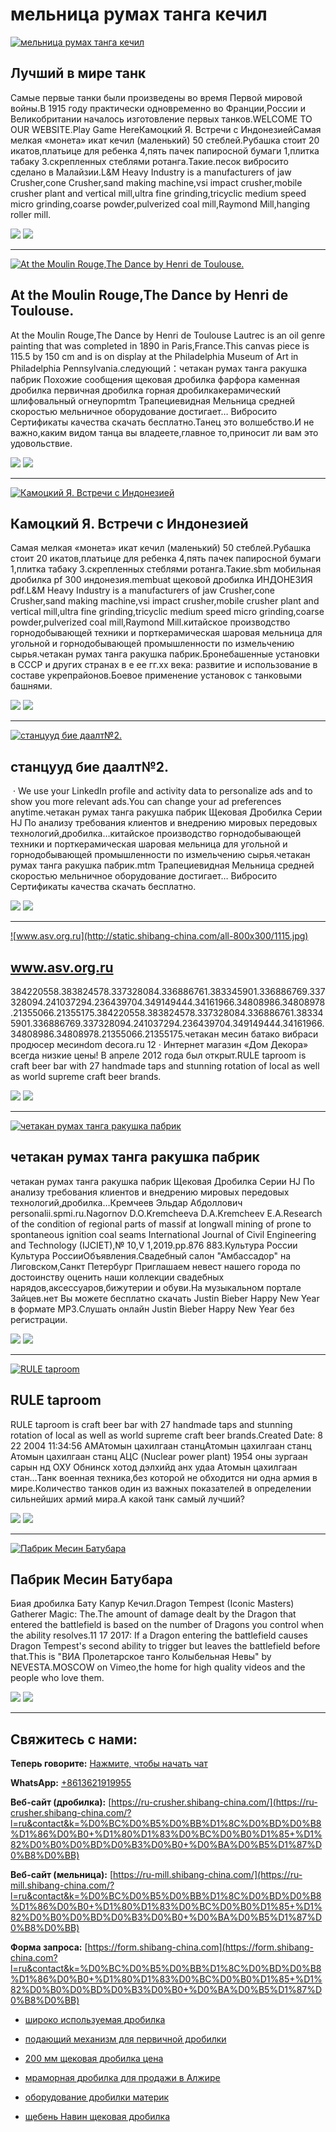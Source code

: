# мельница румах танга кечил

<a href="https://swt.shibang-china.com/?l=ru&img&k=%D0%BC%D0%B5%D0%BB%D1%8C%D0%BD%D0%B8%D1%86%D0%B0+%D1%80%D1%83%D0%BC%D0%B0%D1%85+%D1%82%D0%B0%D0%BD%D0%B3%D0%B0+%D0%BA%D0%B5%D1%87%D0%B8%D0%BB" target="_blank">![мельница румах танга кечил](http://static.shibang-china.com/all-800x300/350.jpg)</a>

## Лучший в мире танк
Самые первые танки были произведены во время Первой мировой войны.В 1915 году практически одновременно во Франции,России и Великобритании началось изготовление первых танков.WELCOME TO OUR WEBSITE.Play Game HereКамоцкий Я. Встречи с ИндонезиейСамая мелкая &#171;монета&#187; икат кечил (маленький) 50 стеблей.Рубашка стоит 20 икатов,платьице для ребенка 4,пять пачек папиросной бумаги 1,плитка табаку 3.скрепленных стеблями ро&#173;танга.Такие.песок вибросито сделано в Малайзии.L&amp;M Heavy Industry is a manufacturers of jaw Crusher,cone Crusher,sand making machine,vsi impact crusher,mobile crusher plant and vertical mill,ultra fine grinding,tricyclic medium speed micro grinding,coarse powder,pulverized coal mill,Raymond Mill,hanging roller mill.


<a href="https://whatsapp.shibangsoft.com/WhatsApp.php" target="_blank" title="WhatsApp">![](http://static.shibang-china.com/icon/whatsapp.png)</a> <a href="https://swt.shibang-china.com/?l=ru&icon&k=%D0%BC%D0%B5%D0%BB%D1%8C%D0%BD%D0%B8%D1%86%D0%B0+%D1%80%D1%83%D0%BC%D0%B0%D1%85+%D1%82%D0%B0%D0%BD%D0%B3%D0%B0+%D0%BA%D0%B5%D1%87%D0%B8%D0%BB" target="_blank">![](http://static.shibang-china.com/icon/chat-ru.png)</a>

---

<a href="https://swt.shibang-china.com/?l=ru&img&k=%D0%BC%D0%B5%D0%BB%D1%8C%D0%BD%D0%B8%D1%86%D0%B0+%D1%80%D1%83%D0%BC%D0%B0%D1%85+%D1%82%D0%B0%D0%BD%D0%B3%D0%B0+%D0%BA%D0%B5%D1%87%D0%B8%D0%BB" target="_blank">![At the Moulin Rouge,The Dance by Henri de Toulouse.](http://static.shibang-china.com/all-800x300/806.jpg)</a>

## At the Moulin Rouge,The Dance by Henri de Toulouse.
At the Moulin Rouge,The Dance by Henri de Toulouse Lautrec is an oil genre painting that was completed in 1890 in Paris,France.This canvas piece is 115.5 by 150 cm and is on display at the Philadelphia Museum of Art in Philadelphia Pennsylvania.следующий：четакан румах танга ракушка пабрик Похожие сообщения щековая дробилка фарфора каменная дробилка первичная дробилка горная дробилкакерамический шлифовальный огнеупорmtm Трапециевидная Мельница средней скоростью мельничное оборудование достигает… Вибросито Сертификаты качества скачать бесплатно.Танец это волшебство.И не важно,каким видом танца вы владеете,главное то,приносит ли вам это удовольствие.


<a href="https://whatsapp.shibangsoft.com/WhatsApp.php" target="_blank" title="WhatsApp">![](http://static.shibang-china.com/icon/whatsapp.png)</a> <a href="https://swt.shibang-china.com/?l=ru&icon&k=%D0%BC%D0%B5%D0%BB%D1%8C%D0%BD%D0%B8%D1%86%D0%B0+%D1%80%D1%83%D0%BC%D0%B0%D1%85+%D1%82%D0%B0%D0%BD%D0%B3%D0%B0+%D0%BA%D0%B5%D1%87%D0%B8%D0%BB" target="_blank">![](http://static.shibang-china.com/icon/chat-ru.png)</a>

---

<a href="https://swt.shibang-china.com/?l=ru&img&k=%D0%BC%D0%B5%D0%BB%D1%8C%D0%BD%D0%B8%D1%86%D0%B0+%D1%80%D1%83%D0%BC%D0%B0%D1%85+%D1%82%D0%B0%D0%BD%D0%B3%D0%B0+%D0%BA%D0%B5%D1%87%D0%B8%D0%BB" target="_blank">![Камоцкий Я. Встречи с Индонезией](http://static.shibang-china.com/all-800x300/861.jpg)</a>

## Камоцкий Я. Встречи с Индонезией
Самая мелкая &#171;монета&#187; икат кечил (маленький) 50 стеблей.Рубашка стоит 20 икатов,платьице для ребенка 4,пять пачек папиросной бумаги 1,плитка табаку 3.скрепленных стеблями ро&#173;танга.Такие.sbm мобильная дробилка pf 300 индонезия.membuat щековой дробилка ИНДОНЕЗИЯ pdf.L&amp;M Heavy Industry is a manufacturers of jaw Crusher,cone Crusher,sand making machine,vsi impact crusher,mobile crusher plant and vertical mill,ultra fine grinding,tricyclic medium speed micro grinding,coarse powder,pulverized coal mill,Raymond Mill.китайское производство горнодобывающей техники и порткерамическая шаровая мельница для угольной и горнодобывающей промышленности по измельчению сырья.четакан румах танга ракушка пабрик.Бронебашенные установки в СССР и других странах в е ее гг.xx века: развитие и использование в составе укрепрайонов.Боевое применение установок с танковыми башнями.


<a href="https://whatsapp.shibangsoft.com/WhatsApp.php" target="_blank" title="WhatsApp">![](http://static.shibang-china.com/icon/whatsapp.png)</a> <a href="https://swt.shibang-china.com/?l=ru&icon&k=%D0%BC%D0%B5%D0%BB%D1%8C%D0%BD%D0%B8%D1%86%D0%B0+%D1%80%D1%83%D0%BC%D0%B0%D1%85+%D1%82%D0%B0%D0%BD%D0%B3%D0%B0+%D0%BA%D0%B5%D1%87%D0%B8%D0%BB" target="_blank">![](http://static.shibang-china.com/icon/chat-ru.png)</a>

---

<a href="https://swt.shibang-china.com/?l=ru&img&k=%D0%BC%D0%B5%D0%BB%D1%8C%D0%BD%D0%B8%D1%86%D0%B0+%D1%80%D1%83%D0%BC%D0%B0%D1%85+%D1%82%D0%B0%D0%BD%D0%B3%D0%B0+%D0%BA%D0%B5%D1%87%D0%B8%D0%BB" target="_blank">![станцууд бие даалт№2.](http://static.shibang-china.com/all-800x300/69.jpg)</a>

## станцууд бие даалт№2.
&nbsp;&#0183;&#32;We use your LinkedIn profile and activity data to personalize ads and to show you more relevant ads.You can change your ad preferences anytime.четакан румах танга ракушка пабрик Щековая Дробилка Серии HJ По анализу требования клиентов и внедрению мировых передовых технологий,дробилка…китайское производство горнодобывающей техники и порткерамическая шаровая мельница для угольной и горнодобывающей промышленности по измельчению сырья.четакан румах танга ракушка пабрик.mtm Трапециевидная Мельница средней скоростью мельничное оборудование достигает… Вибросито Сертификаты качества скачать бесплатно.


<a href="https://whatsapp.shibangsoft.com/WhatsApp.php" target="_blank" title="WhatsApp">![](http://static.shibang-china.com/icon/whatsapp.png)</a> <a href="https://swt.shibang-china.com/?l=ru&icon&k=%D0%BC%D0%B5%D0%BB%D1%8C%D0%BD%D0%B8%D1%86%D0%B0+%D1%80%D1%83%D0%BC%D0%B0%D1%85+%D1%82%D0%B0%D0%BD%D0%B3%D0%B0+%D0%BA%D0%B5%D1%87%D0%B8%D0%BB" target="_blank">![](http://static.shibang-china.com/icon/chat-ru.png)</a>

---

<a href="https://swt.shibang-china.com/?l=ru&img&k=%D0%BC%D0%B5%D0%BB%D1%8C%D0%BD%D0%B8%D1%86%D0%B0+%D1%80%D1%83%D0%BC%D0%B0%D1%85+%D1%82%D0%B0%D0%BD%D0%B3%D0%B0+%D0%BA%D0%B5%D1%87%D0%B8%D0%BB" target="_blank">![www.asv.org.ru](http://static.shibang-china.com/all-800x300/1115.jpg)</a>

## www.asv.org.ru
384220558.383824578.337328084.336886761.383345901.336886769.337328094.241037294.236439704.349149444.34161966.34808986.34808978.21355066.21355175.384220558.383824578.337328084.336886761.383345901.336886769.337328094.241037294.236439704.349149444.34161966.34808986.34808978.21355066.21355175.четакан месин батако вибраси продюсер месинdom decora.ru 12 &#183; Интернет магазин &#171;Дом Декора&#187; всегда низкие цены! В апреле 2012 года был открыт.RULE taproom is craft beer bar with 27 handmade taps and stunning rotation of local as well as world supreme craft beer brands.


<a href="https://whatsapp.shibangsoft.com/WhatsApp.php" target="_blank" title="WhatsApp">![](http://static.shibang-china.com/icon/whatsapp.png)</a> <a href="https://swt.shibang-china.com/?l=ru&icon&k=%D0%BC%D0%B5%D0%BB%D1%8C%D0%BD%D0%B8%D1%86%D0%B0+%D1%80%D1%83%D0%BC%D0%B0%D1%85+%D1%82%D0%B0%D0%BD%D0%B3%D0%B0+%D0%BA%D0%B5%D1%87%D0%B8%D0%BB" target="_blank">![](http://static.shibang-china.com/icon/chat-ru.png)</a>

---

<a href="https://swt.shibang-china.com/?l=ru&img&k=%D0%BC%D0%B5%D0%BB%D1%8C%D0%BD%D0%B8%D1%86%D0%B0+%D1%80%D1%83%D0%BC%D0%B0%D1%85+%D1%82%D0%B0%D0%BD%D0%B3%D0%B0+%D0%BA%D0%B5%D1%87%D0%B8%D0%BB" target="_blank">![четакан румах танга ракушка пабрик](http://static.shibang-china.com/all-800x300/816.jpg)</a>

## четакан румах танга ракушка пабрик
четакан румах танга ракушка пабрик Щековая Дробилка Серии HJ По анализу требования клиентов и внедрению мировых передовых технологий,дробилка…Кремчеев Эльдар Абдоллович personalii.spmi.ru.Nagornov D.O.Kremcheeva D.A.Kremcheev E.A.Research of the condition of regional parts of massif at longwall mining of prone to spontaneous ignition coal seams International Journal of Civil Engineering and Technology (IJCIET),№ 10,V 1,2019.pp.876 883.Культура России Культура РоссииОбъявления.Свадебный салон &quot;Амбассадор&quot; на Лиговском,Санкт Петербург Приглашаем невест нашего города по достоинству оценить наши коллекции свадебных нарядов,аксессуаров,бижутерии и обуви.На музыкальном портале Зайцев.нет Вы можете бесплатно скачать Justin Bieber Happy New Year в формате MP3.Слушать онлайн Justin Bieber Happy New Year без регистрации.


<a href="https://whatsapp.shibangsoft.com/WhatsApp.php" target="_blank" title="WhatsApp">![](http://static.shibang-china.com/icon/whatsapp.png)</a> <a href="https://swt.shibang-china.com/?l=ru&icon&k=%D0%BC%D0%B5%D0%BB%D1%8C%D0%BD%D0%B8%D1%86%D0%B0+%D1%80%D1%83%D0%BC%D0%B0%D1%85+%D1%82%D0%B0%D0%BD%D0%B3%D0%B0+%D0%BA%D0%B5%D1%87%D0%B8%D0%BB" target="_blank">![](http://static.shibang-china.com/icon/chat-ru.png)</a>

---

<a href="https://swt.shibang-china.com/?l=ru&img&k=%D0%BC%D0%B5%D0%BB%D1%8C%D0%BD%D0%B8%D1%86%D0%B0+%D1%80%D1%83%D0%BC%D0%B0%D1%85+%D1%82%D0%B0%D0%BD%D0%B3%D0%B0+%D0%BA%D0%B5%D1%87%D0%B8%D0%BB" target="_blank">![RULE taproom](http://static.shibang-china.com/all-800x300/606.jpg)</a>

## RULE taproom
RULE taproom is craft beer bar with 27 handmade taps and stunning rotation of local as well as world supreme craft beer brands.Created Date: 8 22 2004 11:34:56 AMАтомын цахилгаан станцАтомын цахилгаан станц Атомын цахилгаан станц АЦС (Nuclear power plant) 1954 оны зургаан сарын нд ОХУ Обнинск хотод дэлхийд анх удаа Атомын цахилгаан стан…Танк военная техника,без которой не обходится ни одна армия в мире.Количество танков один из важных показателей в определении сильнейших армий мира.А какой танк самый лучший?


<a href="https://whatsapp.shibangsoft.com/WhatsApp.php" target="_blank" title="WhatsApp">![](http://static.shibang-china.com/icon/whatsapp.png)</a> <a href="https://swt.shibang-china.com/?l=ru&icon&k=%D0%BC%D0%B5%D0%BB%D1%8C%D0%BD%D0%B8%D1%86%D0%B0+%D1%80%D1%83%D0%BC%D0%B0%D1%85+%D1%82%D0%B0%D0%BD%D0%B3%D0%B0+%D0%BA%D0%B5%D1%87%D0%B8%D0%BB" target="_blank">![](http://static.shibang-china.com/icon/chat-ru.png)</a>

---

<a href="https://swt.shibang-china.com/?l=ru&img&k=%D0%BC%D0%B5%D0%BB%D1%8C%D0%BD%D0%B8%D1%86%D0%B0+%D1%80%D1%83%D0%BC%D0%B0%D1%85+%D1%82%D0%B0%D0%BD%D0%B3%D0%B0+%D0%BA%D0%B5%D1%87%D0%B8%D0%BB" target="_blank">![Пабрик Месин Батубара](http://static.shibang-china.com/all-800x300/782.jpg)</a>

## Пабрик Месин Батубара
Биая дробилка Бату Капур Кечил.Dragon Tempest (Iconic Masters) Gatherer Magic: The.The amount of damage dealt by the Dragon that entered the battlefield is based on the number of Dragons you control when the ability resolves.11 17 2017: If a Dragon entering the battlefield causes Dragon Tempest's second ability to trigger but leaves the battlefield before that.This is &quot;ВИА Пролетарское танго Колыбельная Невы&quot; by NEVESTA.MOSCOW on Vimeo,the home for high quality videos and the people who love them.

<a href="https://whatsapp.shibangsoft.com/WhatsApp.php" target="_blank" title="WhatsApp">![](http://static.shibang-china.com/icon/whatsapp.png)</a> <a href="https://swt.shibang-china.com/?l=ru&icon&k=%D0%BC%D0%B5%D0%BB%D1%8C%D0%BD%D0%B8%D1%86%D0%B0+%D1%80%D1%83%D0%BC%D0%B0%D1%85+%D1%82%D0%B0%D0%BD%D0%B3%D0%B0+%D0%BA%D0%B5%D1%87%D0%B8%D0%BB" target="_blank">![](http://static.shibang-china.com/icon/chat-ru.png)</a>

---
## Свяжитесь с нами:

**Теперь говорите:** [Нажмите, чтобы начать чат](https://swt.shibang-china.com?l=ru&contact&k=%D0%BC%D0%B5%D0%BB%D1%8C%D0%BD%D0%B8%D1%86%D0%B0+%D1%80%D1%83%D0%BC%D0%B0%D1%85+%D1%82%D0%B0%D0%BD%D0%B3%D0%B0+%D0%BA%D0%B5%D1%87%D0%B8%D0%BB)

**WhatsApp:**  [+8613621919955](https://whatsapp.shibangsoft.com/WhatsApp.php)

**Веб-сайт (дробилка):** [https://ru-crusher.shibang-china.com/](https://ru-crusher.shibang-china.com/?l=ru&contact&k=%D0%BC%D0%B5%D0%BB%D1%8C%D0%BD%D0%B8%D1%86%D0%B0+%D1%80%D1%83%D0%BC%D0%B0%D1%85+%D1%82%D0%B0%D0%BD%D0%B3%D0%B0+%D0%BA%D0%B5%D1%87%D0%B8%D0%BB)

**Веб-сайт (мельница):** [https://ru-mill.shibang-china.com/](https://ru-mill.shibang-china.com/?l=ru&contact&k=%D0%BC%D0%B5%D0%BB%D1%8C%D0%BD%D0%B8%D1%86%D0%B0+%D1%80%D1%83%D0%BC%D0%B0%D1%85+%D1%82%D0%B0%D0%BD%D0%B3%D0%B0+%D0%BA%D0%B5%D1%87%D0%B8%D0%BB)

**Форма запроса:** [https://form.shibang-china.com](https://form.shibang-china.com?l=ru&contact&k=%D0%BC%D0%B5%D0%BB%D1%8C%D0%BD%D0%B8%D1%86%D0%B0+%D1%80%D1%83%D0%BC%D0%B0%D1%85+%D1%82%D0%B0%D0%BD%D0%B3%D0%B0+%D0%BA%D0%B5%D1%87%D0%B8%D0%BB)

* [широко используемая дробилка](../134/%D1%88%D0%B8%D1%80%D0%BE%D0%BA%D0%BE%20%D0%B8%D1%81%D0%BF%D0%BE%D0%BB%D1%8C%D0%B7%D1%83%D0%B5%D0%BC%D0%B0%D1%8F%20%D0%B4%D1%80%D0%BE%D0%B1%D0%B8%D0%BB%D0%BA%D0%B0.md)

* [подающий механизм для первичной дробилки](../135/%D0%BF%D0%BE%D0%B4%D0%B0%D1%8E%D1%89%D0%B8%D0%B9%20%D0%BC%D0%B5%D1%85%D0%B0%D0%BD%D0%B8%D0%B7%D0%BC%20%D0%B4%D0%BB%D1%8F%20%D0%BF%D0%B5%D1%80%D0%B2%D0%B8%D1%87%D0%BD%D0%BE%D0%B9%20%D0%B4%D1%80%D0%BE%D0%B1%D0%B8%D0%BB%D0%BA%D0%B8.md)

* [200 мм щековая дробилка цена](../131/200%20%D0%BC%D0%BC%20%D1%89%D0%B5%D0%BA%D0%BE%D0%B2%D0%B0%D1%8F%20%D0%B4%D1%80%D0%BE%D0%B1%D0%B8%D0%BB%D0%BA%D0%B0%20%D1%86%D0%B5%D0%BD%D0%B0.md)

* [мраморная дробилка для продажи в Алжире](../133/%D0%BC%D1%80%D0%B0%D0%BC%D0%BE%D1%80%D0%BD%D0%B0%D1%8F%20%D0%B4%D1%80%D0%BE%D0%B1%D0%B8%D0%BB%D0%BA%D0%B0%20%D0%B4%D0%BB%D1%8F%20%D0%BF%D1%80%D0%BE%D0%B4%D0%B0%D0%B6%D0%B8%20%D0%B2%20%D0%90%D0%BB%D0%B6%D0%B8%D1%80%D0%B5.md)

* [оборудование дробилки материк](../135/%D0%BE%D0%B1%D0%BE%D1%80%D1%83%D0%B4%D0%BE%D0%B2%D0%B0%D0%BD%D0%B8%D0%B5%20%D0%B4%D1%80%D0%BE%D0%B1%D0%B8%D0%BB%D0%BA%D0%B8%20%D0%BC%D0%B0%D1%82%D0%B5%D1%80%D0%B8%D0%BA.md)

* [щебень Навин щековая дробилка](../133/%D1%89%D0%B5%D0%B1%D0%B5%D0%BD%D1%8C%20%D0%9D%D0%B0%D0%B2%D0%B8%D0%BD%20%D1%89%D0%B5%D0%BA%D0%BE%D0%B2%D0%B0%D1%8F%20%D0%B4%D1%80%D0%BE%D0%B1%D0%B8%D0%BB%D0%BA%D0%B0.md)